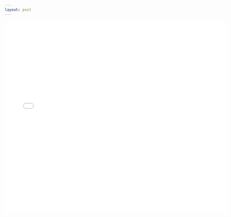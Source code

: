 ```yaml
---
layout: post
---
```


<embed src="/pdf/2024-01-12-Community-Program-Lets-Aim-for-Sunnah.pdf" width="720" height="620" 
 type="application/pdf">